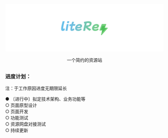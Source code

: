 [![Logo](assets/liteRes.svg)](https://github.com/Dr0ii/liteRes)

<p align="center">一个简约的资源站</p>

## 
### 进度计划：
注：于工作原因进度无期限延长  

● 〔进行中〕拟定技术架构、业务功能等  
○ 页面原型设计  
○ 页面开发  
○ 功能测试  
○ 资源网盘对接测试  
○ 持续更新  